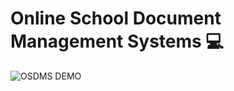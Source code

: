 # Online School Document Management Systems 💻

![OSDMS DEMO](https://cdn.dribbble.com/users/4708248/screenshots/14864517/media/b062fc11710dae270fd4d914a6ff3f60.gif)
